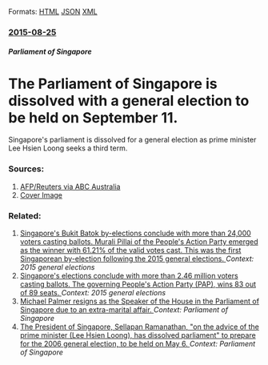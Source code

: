 
Formats: [HTML](/news/2015/08/25/the-parliament-of-singapore-is-dissolved-with-a-general-election-to-be-held-on-september-11.html)  [JSON](/news/2015/08/25/the-parliament-of-singapore-is-dissolved-with-a-general-election-to-be-held-on-september-11.json)  [XML](/news/2015/08/25/the-parliament-of-singapore-is-dissolved-with-a-general-election-to-be-held-on-september-11.xml)  

### [2015-08-25](/news/2015/08/25/index.md)

##### Parliament of Singapore
# The Parliament of Singapore is dissolved with a general election to be held on September 11. 

Singapore&#039;s parliament is dissolved for a general election as prime minister Lee Hsien Loong seeks a third term.


### Sources:

1. [AFP/Reuters via ABC Australia](http://www.abc.net.au/news/2015-08-25/singapore-to-hold-general-election-amid-living-cost-concerns/6724296)
1. [Cover Image](http://www.abc.net.au/news/image/6724338-1x1-700x700.jpg)

### Related:

1. [Singapore's Bukit Batok by-elections conclude with more than 24,000 voters casting ballots. Murali Pillai of the People's Action Party emerged as the winner with 61.21% of the valid votes cast. This was the first Singaporean by-election following the 2015 general elections. ](/news/2016/05/7/singapore-s-bukit-batok-by-elections-conclude-with-more-than-24-000-voters-casting-ballots-murali-pillai-of-the-people-s-action-party-emerg.md) _Context: 2015 general elections_
2. [Singapore's elections conclude with more than 2.46 million voters casting ballots. The governing People's Action Party (PAP), wins 83 out of 89 seats. ](/news/2015/09/11/singapore-s-elections-conclude-with-more-than-2-46-million-voters-casting-ballots-the-governing-people-s-action-party-pap-wins-83-out-of.md) _Context: 2015 general elections_
3. [Michael Palmer resigns as the Speaker of the House in the Parliament of Singapore due to an extra-marital affair. ](/news/2012/12/12/michael-palmer-resigns-as-the-speaker-of-the-house-in-the-parliament-of-singapore-due-to-an-extra-marital-affair.md) _Context: Parliament of Singapore_
4. [ The President of Singapore, Sellapan Ramanathan, "on the advice of the prime minister (Lee Hsien Loong), has dissolved parliament" to prepare for the 2006 general election, to be held on May 6. ](/news/2006/04/20/the-president-of-singapore-sellapan-ramanathan-on-the-advice-of-the-prime-minister-lee-hsien-loong-has-dissolved-parliament-to-prepa.md) _Context: Parliament of Singapore_
